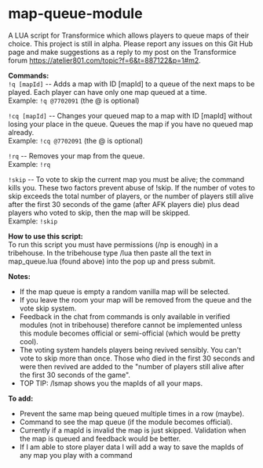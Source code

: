 # map-queue-module
A LUA script for Transformice which allows players to queue maps of their choice. This project is still in alpha. Please report any issues on this Git Hub page and make suggestions as a reply to my post on the Transformice forum https://atelier801.com/topic?f=6&t=887122&p=1#m2.

**Commands:**\
`!q [mapId]` -- Adds a map with ID [mapId] to a queue of the next maps to be played. Each player can have only one map queued at a time.\
Example: `!q @7702091` (the @ is optional)

`!cq [mapId]` -- Changes your queued map to a map with ID [mapId] without losing your place in the queue. Queues the map if you have no queued map already.\
Example: `!cq @7702091` (the @ is optional)

`!rq` -- Removes your map from the queue.\
Example: `!rq`

`!skip` -- To vote to skip the current map you must be alive; the command kills you. These two factors prevent abuse of !skip. If the number of votes to skip exceeds the total number of players, or the number of players still alive after the first 30 seconds of the game (after AFK players die) plus dead players who voted to skip, then the map will be skipped.\
Example: `!skip`

**How to use this script:**\
To run this script you must have permissions (/np is enough) in a tribehouse. In the tribehouse type /lua then paste all the text in map_queue.lua (found above) into the pop up and press submit.

**Notes:**
- If the map queue is empty a random vanilla map will be selected.
- If you leave the room your map will be removed from the queue and the vote skip system.
- Feedback in the chat from commands is only available in verified modules (not in tribehouse) therefore cannot be implemented unless this module becomes official or semi-official (which would be pretty cool).
- The voting system handels players being revived sensibly. You can't vote to skip more than once. Those who died in the first 30 seconds and were then revived are added to the "number of players still alive after the first 30 seconds of the game".
- TOP TIP: /lsmap shows you the mapIds of all your maps.

**To add:**
- Prevent the same map being queued multiple times in a row (maybe).
- Command to see the map queue (if the module becomes official).
- Currently if a mapId is invalid the map is just skipped. Validation when the map is queued and feedback would be better.
- If I am able to store player data I will add a way to save the mapIds of any map you play with a command
